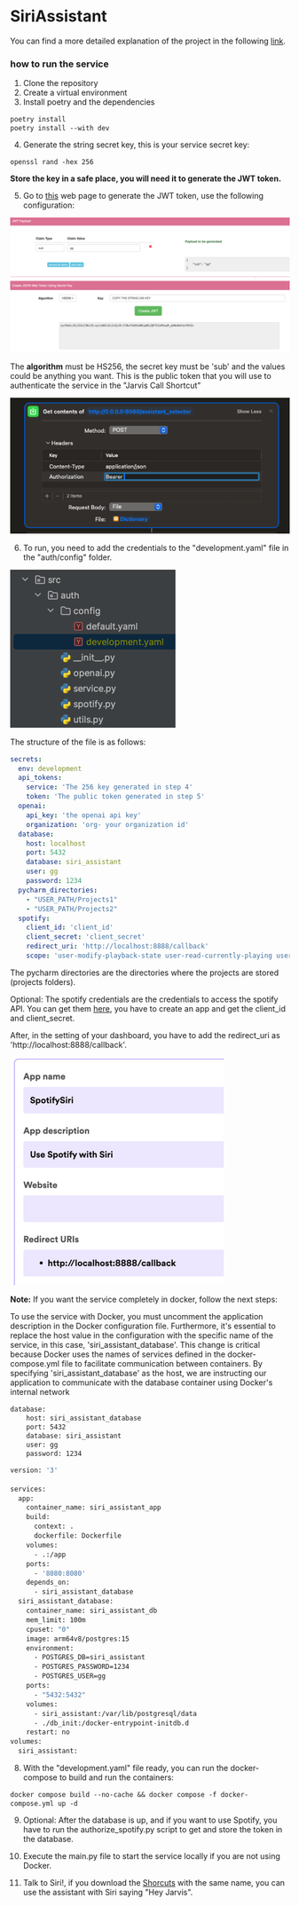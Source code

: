 # SiriAssistant

You can find a more detailed explanation of the project in the following [link](https://medium.com/@biohazerimperion/b720febd7a46).

### how to run the service

1. Clone the repository
2. Create a virtual environment
3. Install poetry and the dependencies
```pycon
poetry install
poetry install --with dev
```
4. Generate the string secret key, this is your service secret key:
```
openssl rand -hex 256
```
**Store the key in a safe place, you will need it to generate the JWT token.**

5. Go to [this](https://www.javainuse.com/jwtgenerator) web page to generate the JWT token, use the following configuration:

![img.png](src/utils/jwt.png)

The **algorithm** must be HS256, the secret key must be 'sub' and the values could be anything you want. This is the public token that you will use to authenticate the service in the "Jarvis Call Shortcut"

![img.png](src/utils/shortcut.png)

6. To run, you need to add the credentials to the "development.yaml" file in the "auth/config" folder.

![img.png](src/utils/development.png)

The structure of the file is as follows:

```yaml
secrets:
  env: development
  api_tokens:
    service: 'The 256 key generated in step 4'
    token: 'The public token generated in step 5'
  openai:
    api_key: 'the openai api key'
    organization: 'org- your organization id'
  database:
    host: localhost
    port: 5432
    database: siri_assistant
    user: gg
    password: 1234
  pycharm_directories:
    - "USER_PATH/Projects1"
    - "USER_PATH/Projects2"
  spotify:
    client_id: 'client_id'
    client_secret: 'client_secret'
    redirect_uri: 'http://localhost:8888/callback'
    scope: 'user-modify-playback-state user-read-currently-playing user-read-playback-state'
```
The pycharm directories are the directories where the projects are stored (projects folders).

Optional: The spotify credentials are the credentials to access the spotify API. You can get them [here](https://developer.spotify.com/dashboard/applications), you have to create an app and get the client_id and client_secret.

After, in the setting of your dashboard, you have to add the redirect_uri as 'http://localhost:8888/callback'.

![img.png](src/utils/spofity_redirect.png)

**Note:** If you want the service completely in docker, follow the next steps:

To use the service with Docker, you must uncomment the application description in the Docker configuration file. Furthermore, it's essential to replace the host value in the configuration with the specific name of the service, in this case, 'siri_assistant_database'. This change is critical because Docker uses the names of services defined in the docker-compose.yml file to facilitate communication between containers. By specifying 'siri_assistant_database' as the host, we are instructing our application to communicate with the database container using Docker's internal network
```pycon
database:
    host: siri_assistant_database
    port: 5432
    database: siri_assistant
    user: gg
    password: 1234
```
```dockerfile
version: '3'

services:
  app:
    container_name: siri_assistant_app
    build:
      context: .
      dockerfile: Dockerfile
    volumes:
      - .:/app
    ports:
      - '8080:8080'
    depends_on:
      - siri_assistant_database
  siri_assistant_database:
    container_name: siri_assistant_db
    mem_limit: 100m
    cpuset: "0"
    image: arm64v8/postgres:15
    environment:
      - POSTGRES_DB=siri_assistant
      - POSTGRES_PASSWORD=1234
      - POSTGRES_USER=gg
    ports:
      - "5432:5432"
    volumes:
      - siri_assistant:/var/lib/postgresql/data
      - ./db_init:/docker-entrypoint-initdb.d
    restart: no
volumes:
  siri_assistant:

```

8. With the "development.yaml" file ready, you can run the docker-compose to build and run the containers:

```angular2html
docker compose build --no-cache && docker compose -f docker-compose.yml up -d
```

9. Optional: After the database is up, and if you want to use Spotify, you have to run the authorize_spotify.py script to get and store the token in the database.

10. Execute the main.py file to start the service locally if you are not using Docker.

11. Talk to Siri!, if you download the [Shorcuts](https://medium.com/@biohazerimperion/b720febd7a46) with the same name, you can use the assistant with Siri saying "Hey Jarvis".

